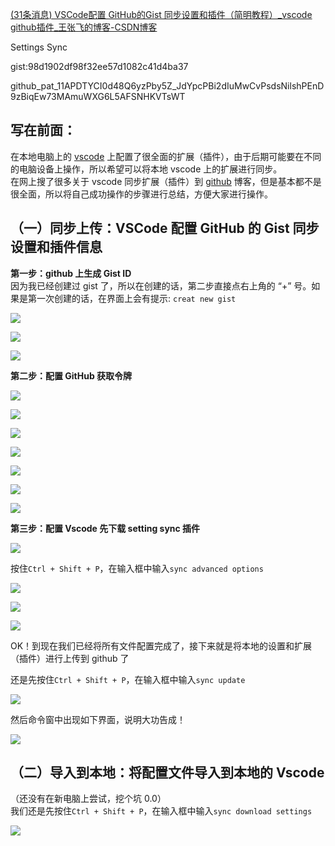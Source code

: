 [(31条消息) VSCode配置 GitHub的Gist 同步设置和插件（简明教程）_vscode github插件_王张飞的博客-CSDN博客](https://blog.csdn.net/RNG_uzi_/article/details/120892625)

Settings Sync

gist:98d1902df98f32ee57d1082c41d4ba37

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

## 写在前面：

在本地电脑上的 [vscode](https://so.csdn.net/so/search?q=vscode&spm=1001.2101.3001.7020) 上配置了很全面的扩展（插件），由于后期可能要在不同的电脑设备上操作，所以希望可以将本地 vscode 上的扩展进行同步。  
在网上搜了很多关于 vscode 同步扩展（插件）到 [github](https://so.csdn.net/so/search?q=github&spm=1001.2101.3001.7020) 博客，但是基本都不是很全面，所以将自己成功操作的步骤进行总结，方便大家进行操作。

## （一）同步上传：VSCode 配置 GitHub 的 Gist 同步设置和插件信息

**第一步：github 上生成 Gist ID**  
因为我已经创建过 gist 了，所以在创建的话，第二步直接点右上角的 “+” 号。如果是第一次创建的话，在界面上会有提示: `creat new gist`  

![](<images/1686098156261.png>)

  

![](<images/1686098156380.png>)

  

![](<images/1686098156405.png>)

**第二步：配置 GitHub 获取令牌**  

![](<images/1686098156454.png>)

![](<images/1686098156504.png>)

  

![](<images/1686098156534.png>)

  

![](<images/1686098156571.png>)

  

![](<images/1686098156613.png>)

  

![](<images/1686098156646.png>)

![](<images/1686098156692.png>)

  
**第三步：配置 Vscode 先下载 setting sync 插件**  

![](<images/1686098156724.png>)

  
按住`Ctrl + Shift + P`，在输入框中输入`sync advanced options`  

![](<images/1686098156764.png>)

  

![](<images/1686098156820.png>)

  

![](<images/1686098156888.png>)

OK！到现在我们已经将所有文件配置完成了，接下来就是将本地的设置和扩展（插件）进行上传到 github 了

还是先按住`Ctrl + Shift + P`，在输入框中输入`sync update`  

![](<images/1686098156930.png>)

  
然后命令窗中出现如下界面，说明大功告成！  

![](<images/1686098156978.png>)

## （二）导入到本地：将配置文件导入到本地的 Vscode

（还没有在新电脑上尝试，挖个坑 0.0）  
我们还是先按住`Ctrl + Shift + P`，在输入框中输入`sync download settings`  

![](<images/1686098157010.png>)